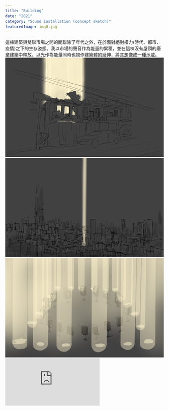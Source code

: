 ```yaml
---
title: "Building"
date: "2021"
category: "Sound installation (concept sketch)"
featuredImage: img0.jpg
---
```

<div class="box">
    <div class="dscrptn">
這棟建築與雙聯市場之間的關聯除了年代之外，在於面對絕對權力(時代、都市、疫情)之下的生存姿態。我以市場的聲音作為能量的累積，並在這棟沒有屋頂的廢棄建築中釋放，以光作為能量同時也視作建築體的延伸，將其想像成一種示威。<br>
    </div>
</div>
<div class="box">
    <img class="subimg" src="./img1.jpg">
</div>
<div class="box">
    <img class="subimg" src="./img2.jpg">
</div>
<div class="box">
    <img class="subimg" src="./img3.jpg">
</div>
<iframe title="vimeo-player" src="https://player.vimeo.com/video/643615957?h=2b5736f91e" frameborder="0" allowfullscreen></iframe>
<div class="box"></div>

